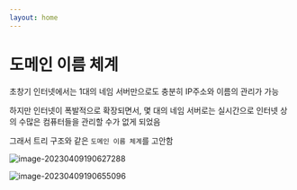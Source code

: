 ```yaml
---
layout: home
---
```


# 도메인 이름 체계

초창기 인터넷에서는 1대의 네임 서버만으로도 충분히 IP주소와 이름의 관리가 가능

하지만 인터넷이 폭발적으로 확장되면서, 몇 대의 네임 서버로는 실시간으로 인터넷 상의 수많은 컴퓨터들을 관리할 수가 없게 되었음

그래서 트리 구조와 같은 `도메인 이름 체계`를 고안함

![image-20230409190627288](./img/image-20230409190627288.png)


![image-20230409190655096](./img/image-20230409190655096.png)